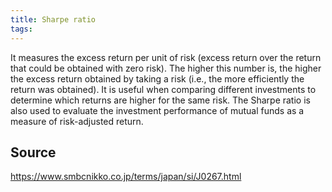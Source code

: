 ```yaml
---
title: Sharpe ratio
tags: 
---
```


It measures the excess return per unit of risk (excess return over the return that could be obtained with zero risk). The higher this number is, the higher the excess return obtained by taking a risk (i.e., the more efficiently the return was obtained). It is useful when comparing different investments to determine which returns are higher for the same risk. The Sharpe ratio is also used to evaluate the investment performance of mutual funds as a measure of risk-adjusted return.

## Source
https://www.smbcnikko.co.jp/terms/japan/si/J0267.html